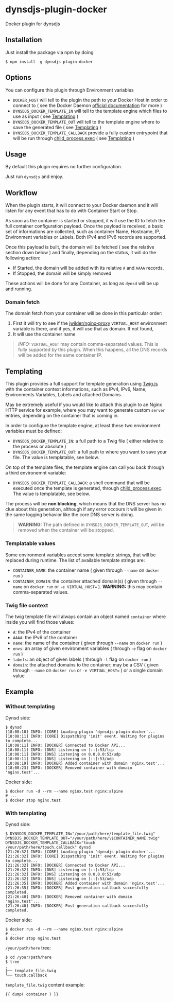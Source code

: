 # dynsdjs-plugin-docker
Docker plugin for dynsdjs

## Installation

Just install the package via npm by doing

```shell
$ npm install -g dynsdjs-plugin-docker
```

## Options

You can configure this plugin through Environment variables

- `DOCKER_HOST` will tell to the plugin the path to your Docker Host in order to connect to ( see the Docker Daemon [official documentation](https://docs.docker.com/engine/reference/commandline/dockerd/#examples) for more )
- `DYNSDJS_DOCKER_TEMPLATE_IN` will tell to the template engine which files to use as input ( see [Templating](#templating) )
- `DYNSDJS_DOCKER_TEMPLATE_OUT` will tell to the template engine where to save the generated file ( see [Templating](#templating) )
- `DYNSDJS_DOCKER_TEMPLATE_CALLBACK` provide a fully custom entrypoint that will be run through [child_process.exec](https://nodejs.org/api/child_process.html#child_process_child_process_exec_command_options_callback) ( see [Templating](#templating) )

## Usage

By default this plugin requires no further configuration.

Just run `dynsdjs` and enjoy.

## Workflow

When the plugin starts, it will connect to your Docker daemon and it will listen for any event that has to do with Container Start or Stop.

As soon as the container is started or stopped, it will use the ID to fetch the full container configuration payload. Once the payload is received, a basic set of informations are collected, such as container Name, Hostname, IP, Environment variables or Labels. Both IPv4 and IPv6 records are supported.

Once this payload is built, the domain will be fetched ( see the relative section down below ) and finally, depending on the status, it will do the following action:

- If Started, the domain will be added with its relative `A` and `AAAA` records,
- If Stopped, the domain will be simply removed

These actions will be done for any Container, as long as `dynsd` will be up and running.

### Domain fetch

The domain fetch from your container will be done in this particular order:

1. First it will try to see if the [jwilder/nginx-proxy](https://github.com/jwilder/nginx-proxy) `VIRTUAL_HOST` environment variable is there, and if yes, it will use that as domain. If not found,
2. It will use the container name

> *INFO:* `VIRTUAL_HOST` may contain comma-separated values. This is fully supported by this plugin. When this happens, all the DNS records will be added for the same container IP.

## Templating

This plugin provides a full support for template generation using [Twig.js](https://github.com/twigjs/twig.js/wiki) with the container context informations, such as IPv4, IPv6, Name, Environments Variables, Labels and attached Domains.

May be extremely useful if you would like to attach this plugin to an Nginx HTTP service for example, where you may want to generate custom `server` entries, depending on the container that is coming in.

In order to configure the template engine, at least these two environment variables must be defined:

- `DYNSDJS_DOCKER_TEMPLATE_IN`: a full path to a Twig file ( either relative to the process or absolute )
- `DYNSDJS_DOCKER_TEMPLATE_OUT`: a full path to where you want to save your file. The value is templatable, see below.

On top of the template files, the template engine can call you back through a third environemnt variable:

- `DYNSDJS_DOCKER_TEMPLATE_CALLBACK`: a shell command that will be executed once the template is generated, through [child_process.exec](https://nodejs.org/api/child_process.html#child_process_child_process_exec_command_options_callback). The value is templatable, see below.

The process will be **non blocking**, which means that the DNS server has no clue about this generation, although if any error occours it will be given in the same logging behavior like the core DNS server is doing.

> **WARNING:** The path defined in `DYNSDJS_DOCKER_TEMPLATE_OUT`, will be removed when the container will be stopped.

### Templatable values

Some environment variables accept some template strings, that will be replaced during runtime. The list of available template strings are:

- `CONTAINER_NAME`: the container name ( given through `--name` on `docker run` )
- `CONTAINER_DOMAIN`: the container attached domain(s) ( given through `--name` on `docker run` or `-e VIRTUAL_HOST=` ).
  **WARNING:** this may contain comma-separated values.

### Twig file context

The twig template file will always contain an object named `container` where inside you will find those values:

- `A`: the IPv4 of the container
- `AAAA`: the IPv6 of the container
- `name`: the name of the container ( given through `--name` on `docker run` )
- `envs`: an array of given environment variables ( through `-e` flag on `docker run` )
- `labels`: an object of given labels ( through `-l` flag on `docker run` )
- `domain`: the attached domains to the container; may be a CSV ( given through `--name` on `docker run` or `-e VIRTUAL_HOST=` ) or a single domain value

## Example

### Without templating

Dynsd side:

```shell
$ dynsd
[18:08:10] INFO: [CORE] Loading plugin 'dynsdjs-plugin-docker'...
[18:08:11] INFO: [CORE] Dispatching 'init' event. Waiting for plugins to complete...
[18:08:11] INFO: [DOCKER] Connected to Docker API...
[18:08:11] INFO: [DNS] Listening on [::]:53/tcp
[18:08:11] INFO: [DNS] Listening on 0.0.0.0:53/udp
[18:08:11] INFO: [DNS] Listening on [::]:53/udp
[18:08:19] INFO: [DOCKER] Added container with domain 'nginx.test'...
[18:08:23] INFO: [DOCKER] Removed container with domain 'nginx.test'...
```

Docker side:

```shell
$ docker run -d --rm --name nginx.test nginx:alpine
# ...
$ docker stop nginx.test
```
### With templating

Dynsd side:

```shell
$ DYNSDJS_DOCKER_TEMPLATE_IN="/your/path/here/template_file.twig" DYNSDJS_DOCKER_TEMPLATE_OUT="/your/path/here/\$CONTAINER_NAME.twig" DYNSDJS_DOCKER_TEMPLATE_CALLBACK="touch /your/path/here/touch.callback" dynsd
[21:26:32] INFO: [CORE] Loading plugin 'dynsdjs-plugin-docker'...
[21:26:32] INFO: [CORE] Dispatching 'init' event. Waiting for plugins to complete...
[21:26:32] INFO: [DOCKER] Connected to Docker API...
[21:26:32] INFO: [DNS] Listening on [::]:53/tcp
[21:26:32] INFO: [DNS] Listening on 0.0.0.0:53/udp
[21:26:32] INFO: [DNS] Listening on [::]:53/udp
[21:26:35] INFO: [DOCKER] Added container with domain 'nginx.test'...
[21:26:35] INFO: [DOCKER] Post generation callback succesfully completed.
[21:26:40] INFO: [DOCKER] Removed container with domain 'nginx.test'...
[21:26:40] INFO: [DOCKER] Post generation callback succesfully completed.
```

Docker side:

```shell
$ docker run -d --rm --name nginx.test nginx:alpine
# ...
$ docker stop nginx.test
```

`/your/path/here` tree:

```shell
$ cd /your/path/here
$ tree
.
├── template_file.twig
└── touch.callback
```

`template_file.twig` content example:

```twig
{{ dump( container ) }}
```

